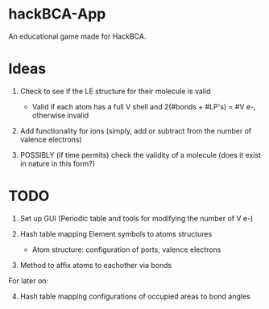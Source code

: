hackBCA-App
===========

An educational game made for HackBCA.

Ideas
=====

1. Check to see if the LE structure for their molecule is valid
	* Valid if each atom has a full V shell and 2(#bonds + #LP's) = #V e-, otherwise invalid

2. Add functionality for ions (simply, add or subtract from the number of valence electrons)

3. POSSIBLY (if time permits) check the validity of a molecule (does it exist in nature in this form?)

TODO
====

1. Set up GUI (Periodic table and tools for modifying the number of V e-)

2. Hash table mapping Element symbols to atoms structures
	* Atom structure: configuration of ports, valence electrons

3. Method to affix atoms to eachother via bonds

For later on:

4. Hash table mapping configurations of occupied areas to bond angles
